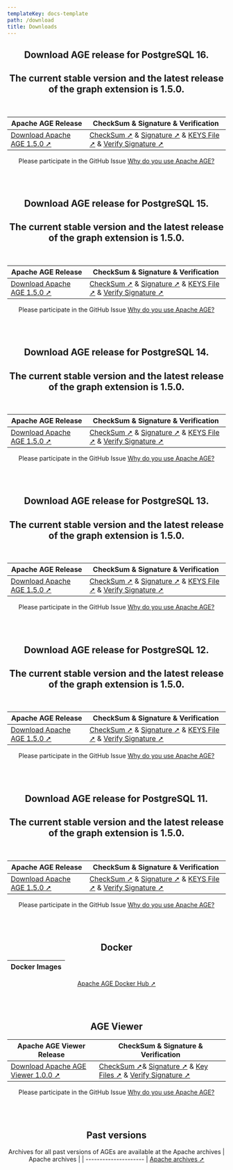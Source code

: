 ```yaml
---
templateKey: docs-template
path: /download
title: Downloads
---
```

<div style="text-align: center; margin-bottom: 5rem;">

## Download AGE release for PostgreSQL 16.
 
## The current stable version and the latest release of the graph extension is 1.5.0. 
<br/>

| Apache AGE Release | CheckSum & Signature & Verification |
| ------------------ | -------------------- |
| [Download Apache AGE 1.5.0 ➚](https://www.apache.org/dyn/closer.lua/age/PG16/1.5.0/apache-age-1.5.0-src.tar.gz) | [CheckSum ➚](https://downloads.apache.org/age/PG16/1.5.0/apache-age-1.5.0-src.tar.gz.sha512) & [Signature ➚](https://downloads.apache.org/age/PG16/1.5.0/apache-age-1.5.0-src.tar.gz.asc) & [KEYS File ➚](https://downloads.apache.org/age/KEYS) & [Verify Signature ➚](https://www.apache.org/info/verification.html)

Please participate in the GitHub Issue [Why do you use Apache AGE?](https://github.com/apache/age/issues/1705)

<br/><br/>


## Download AGE release for PostgreSQL 15.
 
## The current stable version and the latest release of the graph extension is 1.5.0. 
<br/>

| Apache AGE Release | CheckSum & Signature & Verification |
| ------------------ | -------------------- |
| [Download Apache AGE 1.5.0 ➚](https://www.apache.org/dyn/closer.lua/age/PG15/1.5.0/apache-age-1.5.0-src.tar.gz) | [CheckSum ➚](https://downloads.apache.org/age/PG15/1.5.0/apache-age-1.5.0-src.tar.gz.sha512) & [Signature ➚](https://downloads.apache.org/age/PG15/1.5.0/apache-age-1.5.0-src.tar.gz.asc) & [KEYS File ➚](https://downloads.apache.org/age/KEYS) & [Verify Signature ➚](https://www.apache.org/info/verification.html)

Please participate in the GitHub Issue [Why do you use Apache AGE?](https://github.com/apache/age/issues/1705)

<br/><br/>

## Download AGE release for PostgreSQL 14.
 
## The current stable version and the latest release of the graph extension is 1.5.0. 
<br/>

| Apache AGE Release | CheckSum & Signature  & Verification |
| ------------------ | -------------------- |
| [Download Apache AGE 1.5.0 ➚](https://www.apache.org/dyn/closer.lua/age/PG14/1.5.0/apache-age-1.5.0-src.tar.gz) | [CheckSum ➚](https://downloads.apache.org/age/PG14/1.5.0/apache-age-1.5.0-src.tar.gz.sha512) & [Signature ➚](https://downloads.apache.org/age/PG14/1.5.0/apache-age-1.5.0-src.tar.gz.asc) & [KEYS File ➚](https://downloads.apache.org/age/KEYS) & [Verify Signature ➚](https://www.apache.org/info/verification.html)

Please participate in the GitHub Issue [Why do you use Apache AGE?](https://github.com/apache/age/issues/1705)

<br/><br/>

## Download AGE release for PostgreSQL 13.
 
## The current stable version and the latest release of the graph extension is 1.5.0. 
<br/>

| Apache AGE Release | CheckSum & Signature & Verification |
| ------------------ | -------------------- |
| [Download Apache AGE 1.5.0 ➚](https://www.apache.org/dyn/closer.lua/age/PG13/1.5.0/apache-age-1.5.0-src.tar.gz) | [CheckSum ➚](https://downloads.apache.org/age/PG13/1.5.0/apache-age-1.5.0-src.tar.gz.sha512) & [Signature ➚](https://downloads.apache.org/age/PG13/1.5.0/apache-age-1.5.0-src.tar.gz.asc) & [KEYS File ➚](https://downloads.apache.org/age/KEYS) & [Verify Signature ➚](https://www.apache.org/info/verification.html)

Please participate in the GitHub Issue [Why do you use Apache AGE?](https://github.com/apache/age/issues/1705)

<br/><br/>
 
 
## Download AGE release for PostgreSQL 12.
 
## The current stable version and the latest release of the graph extension is 1.5.0. 
<br/>

| Apache AGE Release | CheckSum & Signature & Verification |
| ------------------ | -------------------- |
| [Download Apache AGE 1.5.0 ➚](https://www.apache.org/dyn/closer.lua/age/PG12/1.5.0/apache-age-1.5.0-src.tar.gz) | [CheckSum ➚](https://downloads.apache.org/age/PG12/1.5.0/apache-age-1.5.0-src.tar.gz.sha512) & [Signature ➚](https://downloads.apache.org/age/PG12/1.5.0/apache-age-1.5.0-src.tar.gz.asc) & [KEYS File ➚](https://downloads.apache.org/age/KEYS) & [Verify Signature ➚](https://www.apache.org/info/verification.html)

Please participate in the GitHub Issue [Why do you use Apache AGE?](https://github.com/apache/age/issues/1705) 

<br/><br/>

## Download AGE release for PostgreSQL 11.
 
## The current stable version and the latest release of the graph extension is 1.5.0. 
<br />

| Apache AGE Release | CheckSum & Signature & Verification |
| ------------------ | -------------------- |
| [Download Apache AGE 1.5.0 ➚](https://www.apache.org/dyn/closer.lua/age/PG11/1.5.0/apache-age-1.5.0-src.tar.gz) | [CheckSum ➚](https://downloads.apache.org/age/PG11/1.5.0/apache-age-1.5.0-src.tar.gz.sha512) & [Signature ➚](https://downloads.apache.org/age/PG11/1.5.0/apache-age-1.5.0-src.tar.gz.asc)  & [KEYS File ➚](https://downloads.apache.org/age/KEYS) & [Verify Signature ➚](https://www.apache.org/info/verification.html)

Please participate in the GitHub Issue [Why do you use Apache AGE?](https://github.com/apache/age/issues/1705) 


<br/><br/>

## Docker

| Docker Images         |
| --------------------- |
<a href="https://hub.docker.com/r/apache/age" target="_blank">Apache AGE Docker Hub ➚</a>



<br/><br/>

## AGE Viewer

| Apache AGE Viewer Release | CheckSum & Signature & Verification |
| ------------------------- | -------------------------------- |
| [Download Apache AGE Viewer 1.0.0 ➚](https://www.apache.org/dyn/closer.lua/age/age-viewer/apache-age-viewer-1.0.0-rc2-incubating-src.tar.gz) | [CheckSum ➚](https://downloads.apache.org/age/age-viewer/apache-age-viewer-1.0.0-rc2-incubating-src.tar.gz.sha512)& [Signature ➚](https://downloads.apache.org/age/age-viewer/apache-age-viewer-1.0.0-rc2-incubating-src.tar.gz.asc) & [Key Files ➚](https://downloads.apache.org/age/KEYS) & [Verify Signature ➚](https://www.apache.org/info/verification.html)

Please participate in the GitHub Issue [Why do you use Apache AGE?](https://github.com/apache/age/issues/1705)

<br/><br/>

## Past versions

Archives for all past versions of AGEs are available at the Apache archives
| Apache archives         |
| --------------------- |
<a href="https://archive.apache.org/dist/age/" target="_blank">Apache archives ➚</a>
